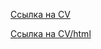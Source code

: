 [Ссылка на CV](https://Olexandir.github.io/rsschool-cv/cv)



[Ссылка на CV/html](https://Olexandir.github.io/rsschool-cv/)
